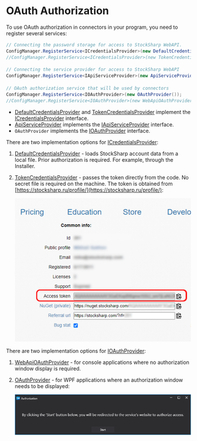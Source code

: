 # OAuth Authorization

To use OAuth authorization in connectors in your program, you need to register several services:

```csharp
// Connecting the password storage for access to StockSharp WebAPI.
ConfigManager.RegisterService<ICredentialsProvider>(new DefaultCredentialsProvider());
//ConfigManager.RegisterService<ICredentialsProvider>(new TokenCredentialsProvider("%token%"));

// Connecting the service provider for access to StockSharp WebAPI
ConfigManager.RegisterService<IApiServiceProvider>(new ApiServiceProvider());
                           
// OAuth authorization service that will be used by connectors
ConfigManager.RegisterService<IOAuthProvider>(new OAuthProvider());
//ConfigManager.RegisterService<IOAuthProvider>(new WebApiOAuthProvider());
```

- [DefaultCredentialsProvider](xref:StockSharp.Configuration.DefaultCredentialsProvider) and [TokenCredentialsProvider](xref:StockSharp.Configuration.TokenCredentialsProvider) implement the [ICredentialsProvider](xref:StockSharp.Configuration.ICredentialsProvider) interface.
- [ApiServiceProvider](xref:StockSharp.Web.Api.Client.ApiServiceProvider) implements the [IApiServiceProvider](xref:StockSharp.Web.Api.Client.IApiServiceProvider) interface.
- `OAuthProvider` implements the [IOAuthProvider](xref:Ecng.Net.IOAuthProvider) interface.

There are two implementation options for [ICredentialsProvider](xref:StockSharp.Configuration.ICredentialsProvider):

1. [DefaultCredentialsProvider](xref:StockSharp.Configuration.DefaultCredentialsProvider) - loads StockSharp account data from a local file. Prior authorization is required. For example, through the Installer.

2. [TokenCredentialsProvider](xref:StockSharp.Configuration.TokenCredentialsProvider) - passes the token directly from the code. No secret file is required on the machine. The token is obtained from [https://stocksharp.ru/profile/](https://stocksharp.ru/profile/):

   ![Profile](../../../images/profile.png)

There are two implementation options for [IOAuthProvider](xref:Ecng.Net.IOAuthProvider):

1. [WebApiOAuthProvider](xref:StockSharp.Studio.WebApi.WebApiOAuthProvider) - for console applications where no authorization window display is required.

2. [OAuthProvider](xref:StockSharp.Studio.Controls.OAuthProvider) - for WPF applications where an authorization window needs to be displayed:

   ![OAuth Start](../../../images/oauth_start.png)